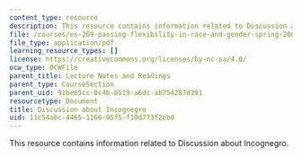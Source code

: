 ```yaml
---
content_type: resource
description: This resource contains information related to Discussion about Incognegro.
file: /courses/es-269-passing-flexibility-in-race-and-gender-spring-2009/11c54abc4465116695f5f10d773f2ebd_MITES_269S09_lec4_Class4.pdf
file_type: application/pdf
learning_resource_types: []
license: https://creativecommons.org/licenses/by-nc-sa/4.0/
ocw_type: OCWFile
parent_title: Lecture Notes and Readings
parent_type: CourseSection
parent_uid: 91be65cc-0c4b-b519-a6dc-ab754287d391
resourcetype: Document
title: Discussion about Incognegro
uid: 11c54abc-4465-1166-95f5-f10d773f2ebd
---
```

This resource contains information related to Discussion about Incognegro.